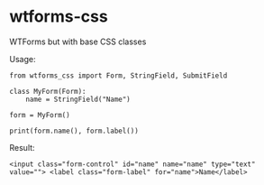 # wtforms-css
WTForms but with base CSS classes

Usage:

```
from wtforms_css import Form, StringField, SubmitField

class MyForm(Form):
    name = StringField("Name")

form = MyForm()

print(form.name(), form.label())
```

Result:

```
<input class="form-control" id="name" name="name" type="text" value=""> <label class="form-label" for="name">Name</label>
```